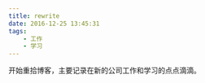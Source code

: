 ```yaml
---
title: rewrite
date: 2016-12-25 13:45:31
tags: 
    - 工作
    - 学习 
---
```


开始重拾博客，主要记录在新的公司工作和学习的点点滴滴。
